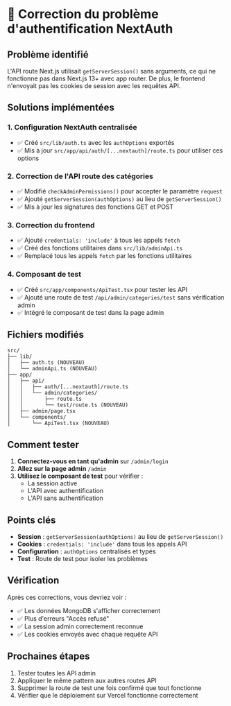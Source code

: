 # 🔐 Correction du problème d'authentification NextAuth

## Problème identifié

L'API route Next.js utilisait `getServerSession()` sans arguments, ce qui ne fonctionne pas dans Next.js 13+ avec app router. De plus, le frontend n'envoyait pas les cookies de session avec les requêtes API.

## Solutions implémentées

### 1. Configuration NextAuth centralisée
- ✅ Créé `src/lib/auth.ts` avec les `authOptions` exportés
- ✅ Mis à jour `src/app/api/auth/[...nextauth]/route.ts` pour utiliser ces options

### 2. Correction de l'API route des catégories
- ✅ Modifié `checkAdminPermissions()` pour accepter le paramètre `request`
- ✅ Ajouté `getServerSession(authOptions)` au lieu de `getServerSession()`
- ✅ Mis à jour les signatures des fonctions GET et POST

### 3. Correction du frontend
- ✅ Ajouté `credentials: 'include'` à tous les appels `fetch`
- ✅ Créé des fonctions utilitaires dans `src/lib/adminApi.ts`
- ✅ Remplacé tous les appels `fetch` par les fonctions utilitaires

### 4. Composant de test
- ✅ Créé `src/app/components/ApiTest.tsx` pour tester les API
- ✅ Ajouté une route de test `/api/admin/categories/test` sans vérification admin
- ✅ Intégré le composant de test dans la page admin

## Fichiers modifiés

```
src/
├── lib/
│   ├── auth.ts (NOUVEAU)
│   └── adminApi.ts (NOUVEAU)
├── app/
│   ├── api/
│   │   ├── auth/[...nextauth]/route.ts
│   │   └── admin/categories/
│   │       ├── route.ts
│   │       └── test/route.ts (NOUVEAU)
│   ├── admin/page.tsx
│   └── components/
│       └── ApiTest.tsx (NOUVEAU)
```

## Comment tester

1. **Connectez-vous en tant qu'admin** sur `/admin/login`
2. **Allez sur la page admin** `/admin`
3. **Utilisez le composant de test** pour vérifier :
   - La session active
   - L'API avec authentification
   - L'API sans authentification

## Points clés

- **Session** : `getServerSession(authOptions)` au lieu de `getServerSession()`
- **Cookies** : `credentials: 'include'` dans tous les appels API
- **Configuration** : `authOptions` centralisés et typés
- **Test** : Route de test pour isoler les problèmes

## Vérification

Après ces corrections, vous devriez voir :
- ✅ Les données MongoDB s'afficher correctement
- ✅ Plus d'erreurs "Accès refusé"
- ✅ La session admin correctement reconnue
- ✅ Les cookies envoyés avec chaque requête API

## Prochaines étapes

1. Tester toutes les API admin
2. Appliquer le même pattern aux autres routes API
3. Supprimer la route de test une fois confirmé que tout fonctionne
4. Vérifier que le déploiement sur Vercel fonctionne correctement
